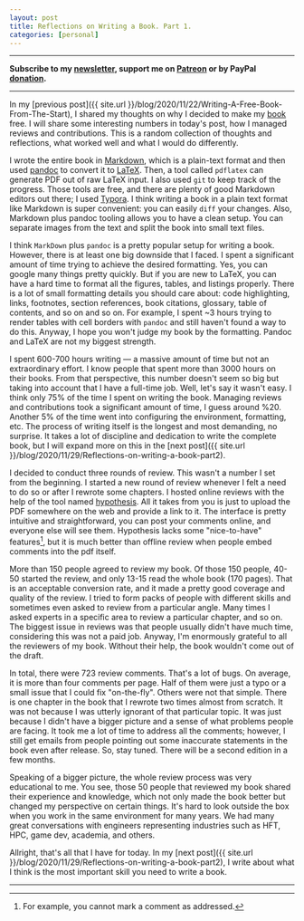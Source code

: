 ```yaml
---
layout: post
title: Reflections on Writing a Book. Part 1.
categories: [personal]
---
```


------
**Subscribe to my [newsletter](https://mailchi.mp/4eb73720aafe/easyperf), support me on [Patreon](https://www.patreon.com/dendibakh) or by PayPal [donation](https://www.paypal.com/cgi-bin/webscr?cmd=_donations&business=TBM3NW8TKTT34&currency_code=USD&source=url).**

------

In my [previous post]({{ site.url }}/blog/2020/11/22/Writing-A-Free-Book-From-The-Start), I shared my thoughts on why I decided to make my [book](https://book.easyperf.net/perf_book) free. I will share some interesting numbers in today's post, how I managed reviews and contributions. This is a random collection of thoughts and reflections, what worked well and what I would do differently.

I wrote the entire book in [Markdown](https://en.wikipedia.org/wiki/Markdown), which is a plain-text format and then used [pandoc](https://pandoc.org/) to convert it to [LaTeX](https://www.latex-project.org/). Then, a tool called `pdflatex` can generate PDF out of raw LaTeX input. I also used `git` to keep track of the progress. Those tools are free, and there are plenty of good Markdown editors out there; I used [Typora](https://typora.io/). I think writing a book in a plain text format like Markdown is super convenient: you can easily `diff` your changes. Also, Markdown plus pandoc tooling allows you to have a clean setup. You can separate images from the text and split the book into small text files.

I think `MarkDown` plus `pandoc` is a pretty popular setup for writing a book. However, there is at least one big downside that I faced. I spent a significant amount of time trying to achieve the desired formatting. Yes, you can google many things pretty quickly. But if you are new to LaTeX, you can have a hard time to format all the figures, tables, and listings properly. There is a lot of small formatting details you should care about: code highlighting, links, footnotes, section references, book citations, glossary, table of contents, and so on and so on. For example, I spent ~3 hours trying to render tables with cell borders with `pandoc` and still haven't found a way to do this. Anyway, I hope you won't judge my book by the formatting. Pandoc and LaTeX are not my biggest strength.

I spent 600-700 hours writing — a massive amount of time but not an extraordinary effort. I know people that spent more than 3000 hours on their books. From that perspective, this number doesn't seem so big but taking into account that I have a full-time job. Well, let's say it wasn't easy. I think only 75% of the time I spent on writing the book. Managing reviews and contributions took a significant amount of time, I guess around %20. Another 5% of the time went into configuring the environment, formatting, etc. The process of writing itself is the longest and most demanding, no surprise. It takes a lot of discipline and dedication to write the complete book, but I will expand more on this in the [next post]({{ site.url }}/blog/2020/11/29/Reflections-on-writing-a-book-part2).

I decided to conduct three rounds of review. This wasn't a number I set from the beginning. I started a new round of review whenever I felt a need to do so or after I rewrote some chapters. I hosted online reviews with the help of the tool named [hypothesis](https://web.hypothes.is/). All it takes from you is just to upload the PDF somewhere on the web and provide a link to it. The interface is pretty intuitive and straightforward, you can post your comments online, and everyone else will see them. Hypothesis lacks some "nice-to-have" features[^1], but it is much better than offline review when people embed comments into the pdf itself.

More than 150 people agreed to review my book. Of those 150 people, 40-50 started the review, and only 13-15 read the whole book (170 pages). That is an acceptable conversion rate, and it made a pretty good coverage and quality of the review. I tried to form packs of people with different skills and sometimes even asked to review from a particular angle. Many times I asked experts in a specific area to review a particular chapter, and so on. The biggest issue in reviews was that people usually didn't have much time, considering this was not a paid job. Anyway, I'm enormously grateful to all the reviewers of my book. Without their help, the book wouldn't come out of the draft.

In total, there were 723 review comments. That's a lot of bugs. On average, it is more than four comments per page. Half of them were just a typo or a small issue that I could fix "on-the-fly". Others were not that simple. There is one chapter in the book that I rewrote two times almost from scratch. It was not because I was utterly ignorant of that particular topic. It was just because I didn't have a bigger picture and a sense of what problems people are facing. It took me a lot of time to address all the comments; however, I still get emails from people pointing out some inaccurate statements in the book even after release. So, stay tuned. There will be a second edition in a few months.

Speaking of a bigger picture, the whole review process was very educational to me. You see, those 50 people that reviewed my book shared their experience and knowledge, which not only made the book better but changed my perspective on certain things. It's hard to look outside the box when you work in the same environment for many years. We had many great conversations with engineers representing industries such as HFT, HPC, game dev, academia, and others.

Allright, that's all that I have for today. In my [next post]({{ site.url }}/blog/2020/11/29/Reflections-on-writing-a-book-part2), I write about what I think is the most important skill you need to write a book.

---

[^1]: For example, you cannot mark a comment as addressed.
